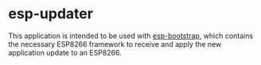 # esp-updater

This application is intended to be used with [esp-bootstrap](https://github.com/craftyguy/esp-bootstrap), which contains the necessary ESP8266 framework to receive and apply the new application update to an ESP8266.
